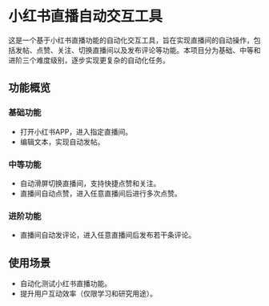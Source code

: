 # 小红书直播自动交互工具

这是一个基于小红书直播功能的自动化交互工具，旨在实现直播间的自动操作，包括发帖、点赞、关注、切换直播间以及发布评论等功能。本项目分为基础、中等和进阶三个难度级别，逐步实现更复杂的自动化任务。

## 功能概览

### 基础功能
- 打开小红书APP，进入指定直播间。
- 编辑文本，实现自动发帖。

### 中等功能
- 自动滑屏切换直播间，支持快捷点赞和关注。
- 直播间自动点赞，进入任意直播间后进行多次点赞。

### 进阶功能
- 直播间自动发评论，进入任意直播间后发布若干条评论。

## 使用场景
- 自动化测试小红书直播功能。
- 提升用户互动效率（仅限学习和研究用途）。
